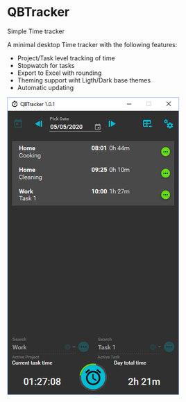 # QBTracker
Simple Time tracker

A minimal desktop Time tracker with the following features:

- Project/Task level tracking of time
- Stopwatch for tasks
- Export to Excel with rounding
- Theming support wiht Ligth/Dark base themes
- Automatic updating

![QBTracker Screen Capture](https://github.com/iQuarc/QBTracker/blob/master/Assets/Capture.PNG?raw=true)
